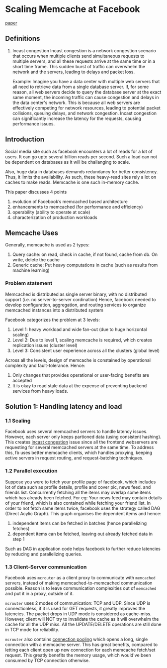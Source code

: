 # Scaling Memcache at Facebook

[paper](https://research.facebook.com/publications/scaling-memcache-at-facebook/)

## Definitions

1. Incast congestion
    Incast congestion is a network congestion scenario that occurs when multiple clients send simultaneous requests to multiple servers, and all these requests arrive at the same time or in a short time frame. This sudden burst of traffic can overwhelm the network and the servers, leading to delays and packet loss.
    
    Example: Imagine you have a data center with multiple web servers that all need to retrieve data from a single database server. If, for some reason, all web servers decide to query the database server at the exact same moment, the incoming traffic can cause congestion and delays in the data center's network. This is because all web servers are effectively competing for network resources, leading to potential packet collisions, queuing delays, and network congestion. Incast congestion can significantly increase the latency for the requests, causing performance issues.

## Introduction

Social media site such as facebook encounters a lot of reads for a lot of users. It can go upto several billion reads per second.
Such a load can not be dependent on databases as it will be challanging to scale.

Also, huge data in databases demands redundancy for better consistency. Thus, it limits the availability. As such, these heavy-read
sites rely a lot on caches to make reads. Memcache is one such in-memory cache.

This paper discusses 4 points
1. evolution of Facebook’s memcached based architecture
2. enhancements to memcached (for performance and efficiency)
3. operability (ability to operate at scale)
4. characterization of production workloads

## Memcache Uses

Generally, memcache is used as 2 types:

1. Query cache: on read, check in cache, if not found, cache from db. On write, delete the cache
2. Generic cache: Put heavy computations in cache (such as results from machine learning)

### Problem statement

Memcached is distributed as single server binary, with no distributed support (i.e. no server-to-server cordination)
Hence, facebook needed to develop configuration, aggregation, and routing services to organize memcached instances 
into a distributed system

Facebook categorizes the problem at 3 levels:

1. Level 1: heavy workload and wide fan-out (due to huge horizontal scaling)
2. Level 2: Due to level 1, scaling memcache is required, which creates replication issues (cluster level)
3. Level 3: Consistent user experience across all the clusters (global level)

Across all the levels, design of memcache is constained by operational complexity and fault-tolerance. Hence:
1. Only changes that provides operational or user-facing benefits are accepted
2. It is okay to read stale data at the expense of preventing backend services from heavy loads.

## Solution 1: Handling latency and load

### 1.1 Scaling
Facebook uses several memcached servers to handle latency issues. However, each server only keeps partioned data (using consistent hashing).
This creates [incast congestion](#incast-congestion) issue since all the frontend webservers are requesting for several memcached servers at
the same time.
To address this, fb uses better memcache clients, which handles proxying, keeping active servers in request routing, and request-batching techniques.

### 1.2 Parallel execution
Suppose you were to fetch your profile page of facebook, which includes lot of data such as profile details, profile and cover pic, news feed.
and friends list. Concurrently fetching all the items may overlap some items which has already been fetched. For eg: Your news feed may contain details
of your friend, which is also contained while fetching your friend list.
In order to not fetch same items twice, facebook uses the strategy called DAG (Direct Acylic Graph). This graph organises the dependent items and hence:
1. independent items can be fetched in batches (hence parallelizing fetches)
2. dependent items can be fetched, leaving out already fetched data in step 1

Such as DAG in application code helps facebook to further reduce latencies by reducing and parallelizing queries.

### 1.3 Client-Server communication

Facebook uses `mcrouter` as a client proxy to communicate with `memcached` servers, instead of making memcached-to-memcached communication possible.
Reason is to leave communication complexities out of `memcached` and put it in a proxy, outside of it.

`mcrouter` uses 2 modes of communication: TCP and UDP. Since UDP is connectionless, if it is used for GET requests, it greatly improves the latencies.
The packet drops in UDP mode is considered as cache-miss. However, client will NOT try to invalidate the cache as it will overwhelm the cache for all the UDP miss. All the UPDATE/DELETE operations are still done in TCP mode for reliability.

`mcrouter` also contains [connection pooling](https://github.com/facebook/mcrouter/wiki/Features#connection-pooling) which opens a long, single connection with a memcache server.
This has great benefits, compared to letting each client open up new connection for each memcache fetch/set request. This greatly benefits the memory usage, which would've been
consumed by TCP connection otherwise.

